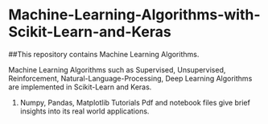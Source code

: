 # Machine-Learning-Algorithms-with-Scikit-Learn-and-Keras
##This repository contains Machine Learning Algorithms. 

Machine Learning Algorithms such as Supervised, Unsupervised, Reinforcement, Natural-Language-Processing, Deep Learning Algorithms are implemented in Scikit-Learn and Keras.

1. Numpy, Pandas, Matplotlib Tutorials Pdf and notebook files give brief insights into its real world applications.

  
